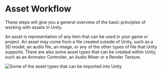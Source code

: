 Asset Workflow
==============

These steps will give you a general overview of the basic principles of working with assets in Unity.

An asset is representation of any item that can be used in your game or project. An asset may come from a file created outside of Unity, such as a 3D model, an audio file, an image, or any of the other types of file that Unity supports. There are also some asset types that can be created within Unity, such as an Animator Controller, an Audio Mixer or a Render Texture.

![Some of the asset types that can be imported into Unity](../uploads/Main/AssetWorkflowImportingFiles.png)
